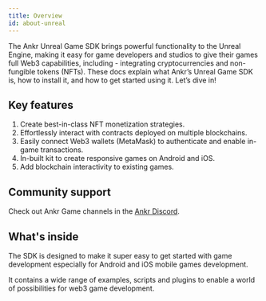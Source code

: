 ```yaml
---
title: Overview
id: about-unreal
---
```


The Ankr Unreal Game SDK brings powerful functionality to the Unreal Engine, making it easy for game developers and studios to give their games full Web3 capabilities, including - integrating cryptocurrencies and non-fungible tokens (NFTs). These docs explain what Ankr’s Unreal Game SDK is, how to install it, and how to get started using it. Let’s dive in!

## Key features

1. Create best-in-class NFT monetization strategies.
2. Effortlessly interact with contracts deployed on multiple blockchains.
2. Easily connect Web3 wallets (MetaMask) to authenticate and enable in-game transactions.
3. In-built kit to create responsive games on Android and iOS. 
4. Add blockchain interactivity to existing games. 

## Community support

Check out Ankr Game channels in the [Ankr Discord](https://discord.gg/uYaNu23Ww7).

## What's inside

The SDK is designed to make it super easy to get started with game development especially for Android and iOS mobile games development. 

It contains a wide range of examples, scripts and plugins to enable a world of possibilities for web3 game development.

